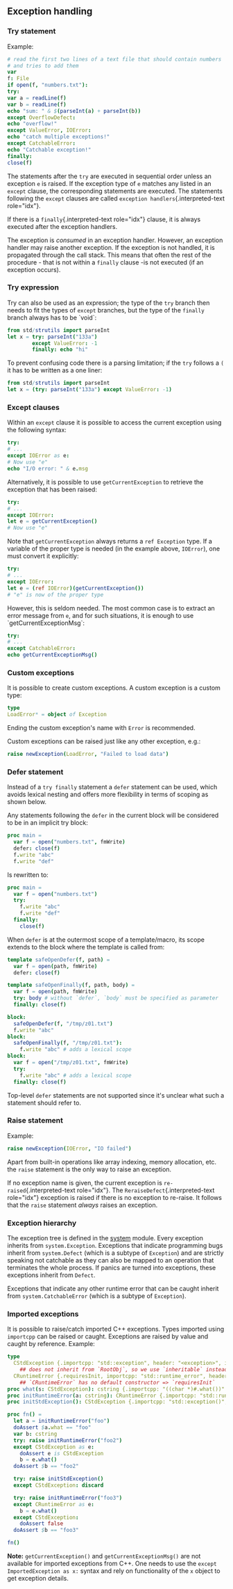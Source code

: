 ## Exception handling

### Try statement

Example:

``` nim
# read the first two lines of a text file that should contain numbers
# and tries to add them
var
f: File
if open(f, "numbers.txt"):
try:
var a = readLine(f)
var b = readLine(f)
echo "sum: " & $(parseInt(a) + parseInt(b))
except OverflowDefect:
echo "overflow!"
except ValueError, IOError:
echo "catch multiple exceptions!"
except CatchableError:
echo "Catchable exception!"
finally:
close(f)
```

The statements after the `try` are executed in sequential order unless
an exception `e` is raised. If the exception type of `e` matches any
listed in an `except` clause, the corresponding statements are executed.
The statements following the `except` clauses are called
`exception handlers`{.interpreted-text role="idx"}.

If there is a `finally`{.interpreted-text role="idx"} clause, it is
always executed after the exception handlers.

The exception is *consumed* in an exception handler. However, an
exception handler may raise another exception. If the exception is not
handled, it is propagated through the call stack. This means that often
the rest of the procedure - that is not within a `finally` clause -is
not executed (if an exception occurs).

### Try expression

Try can also be used as an expression; the type of the `try` branch then
needs to fit the types of `except` branches, but the type of the
`finally` branch always has to be \`void\`:

``` nim
from std/strutils import parseInt
let x = try: parseInt("133a")
        except ValueError: -1
        finally: echo "hi"
```

To prevent confusing code there is a parsing limitation; if the `try`
follows a `(` it has to be written as a one liner:

``` nim
from std/strutils import parseInt
let x = (try: parseInt("133a") except ValueError: -1)
```

### Except clauses

Within an `except` clause it is possible to access the current exception
using the following syntax:

``` nim
try:
# ...
except IOError as e:
# Now use "e"
echo "I/O error: " & e.msg
```

Alternatively, it is possible to use `getCurrentException` to retrieve
the exception that has been raised:

``` nim
try:
# ...
except IOError:
let e = getCurrentException()
# Now use "e"
```

Note that `getCurrentException` always returns a `ref Exception` type.
If a variable of the proper type is needed (in the example above,
`IOError`), one must convert it explicitly:

``` nim
try:
# ...
except IOError:
let e = (ref IOError)(getCurrentException())
# "e" is now of the proper type
```

However, this is seldom needed. The most common case is to extract an
error message from `e`, and for such situations, it is enough to use
\`getCurrentExceptionMsg\`:

``` nim
try:
# ...
except CatchableError:
echo getCurrentExceptionMsg()
```

### Custom exceptions

It is possible to create custom exceptions. A custom exception is a
custom type:

``` nim
type
LoadError* = object of Exception
```

Ending the custom exception\'s name with `Error` is recommended.

Custom exceptions can be raised just like any other exception, e.g.:

``` nim
raise newException(LoadError, "Failed to load data")
```

### Defer statement

Instead of a `try finally` statement a `defer` statement can be used,
which avoids lexical nesting and offers more flexibility in terms of
scoping as shown below.

Any statements following the `defer` in the current block will be
considered to be in an implicit try block:

``` {.nim test="\"nim c $1\""}
proc main =
  var f = open("numbers.txt", fmWrite)
  defer: close(f)
  f.write "abc"
  f.write "def"
```

Is rewritten to:

``` {.nim test="\"nim c $1\""}
proc main =
  var f = open("numbers.txt")
  try:
    f.write "abc"
    f.write "def"
  finally:
    close(f)
```

When `defer` is at the outermost scope of a template/macro, its scope
extends to the block where the template is called from:

``` {.nim test="\"nim c $1\""}
template safeOpenDefer(f, path) =
  var f = open(path, fmWrite)
  defer: close(f)

template safeOpenFinally(f, path, body) =
  var f = open(path, fmWrite)
  try: body # without `defer`, `body` must be specified as parameter
  finally: close(f)

block:
  safeOpenDefer(f, "/tmp/z01.txt")
  f.write "abc"
block:
  safeOpenFinally(f, "/tmp/z01.txt"):
    f.write "abc" # adds a lexical scope
block:
  var f = open("/tmp/z01.txt", fmWrite)
  try:
    f.write "abc" # adds a lexical scope
  finally: close(f)
```

Top-level `defer` statements are not supported since it\'s unclear what
such a statement should refer to.

### Raise statement

Example:

``` nim
raise newException(IOError, "IO failed")
```

Apart from built-in operations like array indexing, memory allocation,
etc. the `raise` statement is the only way to raise an exception.

If no exception name is given, the current exception is
`re-raised`{.interpreted-text role="idx"}. The
`ReraiseDefect`{.interpreted-text role="idx"} exception is raised if
there is no exception to re-raise. It follows that the `raise` statement
*always* raises an exception.

### Exception hierarchy

The exception tree is defined in the [system](system.html) module. Every
exception inherits from `system.Exception`. Exceptions that indicate
programming bugs inherit from `system.Defect` (which is a subtype of
`Exception`) and are strictly speaking not catchable as they can also be
mapped to an operation that terminates the whole process. If panics are
turned into exceptions, these exceptions inherit from `Defect`.

Exceptions that indicate any other runtime error that can be caught
inherit from `system.CatchableError` (which is a subtype of
`Exception`).

### Imported exceptions

It is possible to raise/catch imported C++ exceptions. Types imported
using `importcpp` can be raised or caught. Exceptions are raised by
value and caught by reference. Example:

``` {.nim test="\"nim cpp -r $1\""}
type
  CStdException {.importcpp: "std::exception", header: "<exception>", inheritable.} = object
    ## does not inherit from `RootObj`, so we use `inheritable` instead
  CRuntimeError {.requiresInit, importcpp: "std::runtime_error", header: "<stdexcept>".} = object of CStdException
    ## `CRuntimeError` has no default constructor => `requiresInit`
proc what(s: CStdException): cstring {.importcpp: "((char *)#.what())".}
proc initRuntimeError(a: cstring): CRuntimeError {.importcpp: "std::runtime_error(@)", constructor.}
proc initStdException(): CStdException {.importcpp: "std::exception()", constructor.}

proc fn() =
  let a = initRuntimeError("foo")
  doAssert $a.what == "foo"
  var b: cstring
  try: raise initRuntimeError("foo2")
  except CStdException as e:
    doAssert e is CStdException
    b = e.what()
  doAssert $b == "foo2"

  try: raise initStdException()
  except CStdException: discard

  try: raise initRuntimeError("foo3")
  except CRuntimeError as e:
    b = e.what()
  except CStdException:
    doAssert false
  doAssert $b == "foo3"

fn()
```

**Note:** `getCurrentException()` and `getCurrentExceptionMsg()` are not
available for imported exceptions from C++. One needs to use the
`except ImportedException as x:` syntax and rely on functionality of the
`x` object to get exception details.
